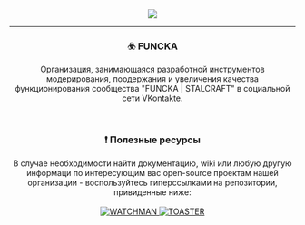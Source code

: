 <!-- visual delimiter -->
<div align="center">
  <img src="https://github.com/STALCRAFT-FUNCKA/.github/assets/76991612/add3815c-6763-4a19-bc9f-6fda07af88c6">
</div>
<hr>
<div align="center">
  <h3> ☣️ FUNCKA </h3>
</div>
<div align="center" width="50%">
  Организация, занимающаяся разработной инструментов модерирования, поодержания и увеличения качества функционирования сообщества "FUNCKA | STALCRAFT" в социальной сети VKontakte.
</div>

<br> <!-- visual delimiter -->

<div align="center">
  <h3> ❗ Полезные ресурсы </h3>
</div>
<div align="center" width="50%">
  В случае необходимости найти документацию, wiki или любую другую информаци по интересующим вас open-source проектам нашей организации - воспользуйтесь гиперссылками на репозитории, привиденные ниже:
</div>
<br>
<div align="center">
    <a href="https://github.com/STALCRAFT-FUNCKA/WATCHMAN" target="_blank">
        <img src="https://github-readme-stats.vercel.app/api/pin/?username=STALCRAFT-FUNCKA&repo=WATCHMAN&show_icons=true&border_radius=20&border_color=30363d&theme=github_dark&hide_border=false&show_owner=true&description_lines_count=1" alt="WATCHMAN">
    </a>
    <a href="https://github.com/STALCRAFT-FUNCKA/TOASTER" target="_blank">
        <img src="https://github-readme-stats.vercel.app/api/pin/?username=STALCRAFT-FUNCKA&repo=TOASTER&show_icons=true&border_radius=20&border_color=30363d&theme=github_dark&hide_border=false&show_owner=true&description_lines_count=1" alt="TOASTER">
    </a>
</div>

<br> <!-- visual delimiter -->

  
<!--
**Here are some ideas to get you started:**

🌈 Рекомендации по участию: как сообщество может принять участие?
🍿 Fun facts - what does your team eat for breakfast?
🧙 Remember, you can do mighty things with the power of [Markdown](https://docs.github.com/github/writing-on-github/getting-started-with-writing-and-formatting-on-github/basic-writing-and-formatting-syntax)
-->
